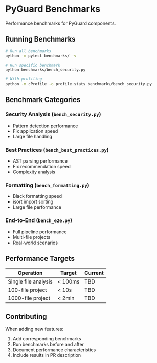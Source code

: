 # PyGuard Benchmarks

Performance benchmarks for PyGuard components.

## Running Benchmarks

```bash
# Run all benchmarks
python -m pytest benchmarks/ -v

# Run specific benchmark
python benchmarks/bench_security.py

# With profiling
python -m cProfile -o profile.stats benchmarks/bench_security.py
```

## Benchmark Categories

### Security Analysis (`bench_security.py`)
- Pattern detection performance
- Fix application speed
- Large file handling

### Best Practices (`bench_best_practices.py`)
- AST parsing performance
- Fix recommendation speed
- Complexity analysis

### Formatting (`bench_formatting.py`)
- Black formatting speed
- isort import sorting
- Large file performance

### End-to-End (`bench_e2e.py`)
- Full pipeline performance
- Multi-file projects
- Real-world scenarios

## Performance Targets

| Operation | Target | Current |
|-----------|--------|---------|
| Single file analysis | < 100ms | TBD |
| 100-file project | < 10s | TBD |
| 1000-file project | < 2min | TBD |

## Contributing

When adding new features:
1. Add corresponding benchmarks
2. Run benchmarks before and after
3. Document performance characteristics
4. Include results in PR description
